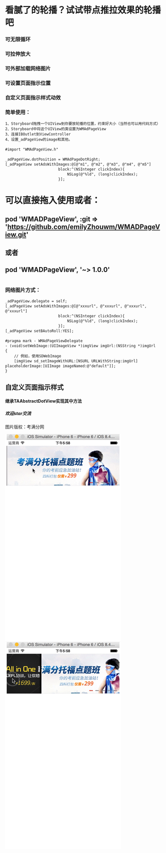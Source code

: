 # 看腻了的轮播？试试带点推拉效果的轮播吧
### 可无限循环
### 可拉伸放大
### 可外部加载网络图片
### 可设置页面指示位置
### 自定义页面指示样式动效
### 简单使用：
	1、Storyboard拖拽一个UIView到你要放轮播的位置，约束好大小（当然也可以用代码方式）
	2、Storyboard中将这个UIView的类设置为WMAdPageView
	3、连接IBOutlet到ViewController
	4、设置_adPageView的image和其他。

	#import "WMAdPageView.h"

    _adPageView.dotPosition = WMAdPageDotRight;
    [_adPageView setAdsWithImages:@[@"m1", @"m2", @"m3", @"m4", @"m5"]
                            block:^(NSInteger clickIndex){
                                NSLog(@"%ld", (long)clickIndex);
                            }];


# 可以直接拖入使用或者：                         
## pod 'WMADPageView', :git => 'https://github.com/emilyZhouwm/WMADPageView.git'
## 或者
## pod 'WMADPageView', '~> 1.0.0'
#

### 网络图片方式：                        
	_adPageView.delegate = self;
    [_adPageView setAdsWithImages:@[@"xxxurl", @"xxxurl", @"xxxurl", @"xxxurl"]
                            block:^(NSInteger clickIndex){
                                NSLog(@"%ld", (long)clickIndex);
                            }];
    [_adPageView setBAutoRoll:YES];

    #pragma mark - WMAdPageViewDelegate
	- (void)setWebImage:(UIImageView *)imgView imgUrl:(NSString *)imgUrl
	{
	    // 例如，使用SDWebImage
	    [imgView sd_setImageWithURL:[NSURL URLWithString:imgUrl] placeholderImage:[UIImage imageNamed:@"default"]];
	}

## 自定义页面指示样式
#### 继承TAAbstractDotView实现其中方法


##### 欢迎star交流
图片版权：考满分网

![](./xmADPage.gif)
![](./xiaomeiADPage.gif)
